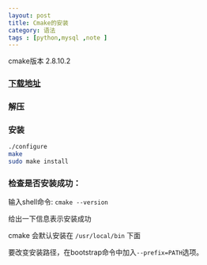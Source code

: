 ```yaml
---
layout: post
title: Cmake的安装
category: 语法
tags : [python,mysql ,note ]
---
```


cmake版本 2.8.10.2
### [下载地址](https://cmake.org/download/)

### 解压

### 安装

```sh
./configure
make
sudo make install
```

### 检查是否安装成功：

输入shell命令: `cmake --version`

给出一下信息表示安装成功

cmake 会默认安装在 `/usr/local/bin` 下面

要改变安装路径，在bootstrap命令中加入`--prefix=PATH`选项。
